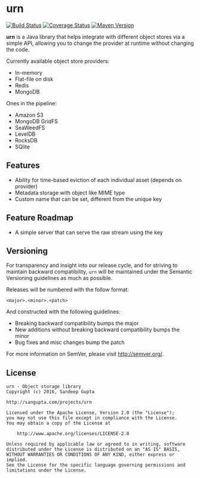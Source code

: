 urn
===

[![Build Status](https://travis-ci.org/sangupta/urn.svg?branch=master)](https://travis-ci.org/sangupta/urn)
[![Coverage Status](https://coveralls.io/repos/github/sangupta/urn/badge.svg?branch=master)](https://coveralls.io/github/sangupta/urn?branch=master)
[![Maven Version](https://maven-badges.herokuapp.com/maven-central/com.sangupta/urn/badge.svg)](https://maven-badges.herokuapp.com/maven-central/com.sangupta/urn)

**urn** is a Java library that helps integrate with different object stores via a simple API, allowing you to change
the provider at runtime without changing the code.

Currently available object store providers:

* In-memory
* Flat-file on disk
* Redis
* MongoDB

Ones in the pipeline:

* Amazon S3
* MongoDB GridFS
* SeaWeedFS
* LevelDB
* RocksDB
* SQlite

Features
--------

- Ability for time-based eviction of each individual asset (depends on provider)
- Metadata storage with object like MIME type
- Custom name that can be set, different from the unique key

Feature Roadmap
---------------

- A simple server that can serve the raw stream using the key


Versioning
----------

For transparency and insight into our release cycle, and for striving to maintain backward compatibility, 
`urn` will be maintained under the Semantic Versioning guidelines as much as possible.

Releases will be numbered with the follow format:

`<major>.<minor>.<patch>`

And constructed with the following guidelines:

* Breaking backward compatibility bumps the major
* New additions without breaking backward compatibility bumps the minor
* Bug fixes and misc changes bump the patch

For more information on SemVer, please visit http://semver.org/.

License
-------
	
```
urn - Object storage library
Copyright (c) 2016, Sandeep Gupta

http://sangupta.com/projects/urn

Licensed under the Apache License, Version 2.0 (the "License");
you may not use this file except in compliance with the License.
You may obtain a copy of the License at

	http://www.apache.org/licenses/LICENSE-2.0

Unless required by applicable law or agreed to in writing, software
distributed under the License is distributed on an "AS IS" BASIS,
WITHOUT WARRANTIES OR CONDITIONS OF ANY KIND, either express or implied.
See the License for the specific language governing permissions and
limitations under the License.
```
